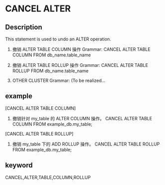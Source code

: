 # CANCEL ALTER
## Description
This statement is used to undo an ALTER operation.
1. 撤销 ALTER TABLE COLUMN 操作
Grammar:
CANCEL ALTER TABLE COLUMN
FROM db_name.table_name

2. 撤销 ALTER TABLE ROLLUP 操作
Grammar:
CANCEL ALTER TABLE ROLLUP
FROM db_name.table_name

2. OTHER CLUSTER
Grammar:
(To be realized...


## example
[CANCEL ALTER TABLE COLUMN]
1. 撤销针对 my_table 的 ALTER COLUMN 操作。
CANCEL ALTER TABLE COLUMN
FROM example_db.my_table;

[CANCEL ALTER TABLE ROLLUP]
1. 撤销 my_table 下的 ADD ROLLUP 操作。
CANCEL ALTER TABLE ROLLUP
FROM example_db.my_table;

## keyword
CANCEL,ALTER,TABLE,COLUMN,ROLLUP

